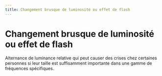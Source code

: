 ```yaml
---
title: Changement brusque de luminosité ou effet de flash
---
```


# Changement brusque de luminosité ou effet de flash


Alternance de luminance relative qui peut causer des crises chez certaines personnes si leur taille est suffisamment importante dans une gamme de fréquences spécifiques.
